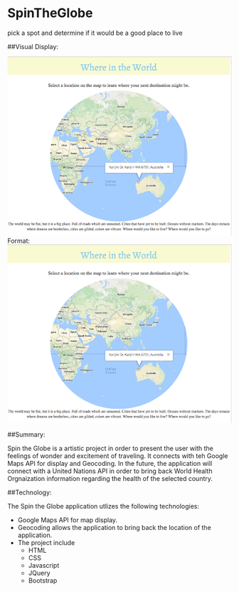 # SpinTheGlobe
pick a spot and determine if it would be a good place to live




##Visual Display:

![screenshot](/screenshot.png)
Format:![application screenshot](https://github.com/talta/SpinTheGlobe/blob/master/Screenshot.png)

##Summary:

Spin the Globe is a artistic project in order to present the user with the feelings of wonder and excitement of traveling.  It connects with teh Google Maps API for display and Geocoding.  In the future, the application will connect with a United Nations API in order to bring back World Health Orgnaization information regarding the health of the selected country.  


##Technology:

The Spin the Globe application utlizes the following technologies:
* Google Maps API for map display.  
* Geocoding allows the application to bring back the location of the application.  
* The project include 
	* HTML
	* CSS 
	* Javascript 
	* JQuery
	* Bootstrap 
